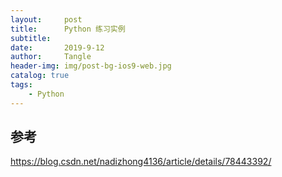 ```yaml
---
layout:     post
title:      Python 练习实例
subtitle:   
date:       2019-9-12
author:     Tangle
header-img: img/post-bg-ios9-web.jpg
catalog: true
tags:
    - Python
---
```


## 参考

https://blog.csdn.net/nadizhong4136/article/details/78443392/
